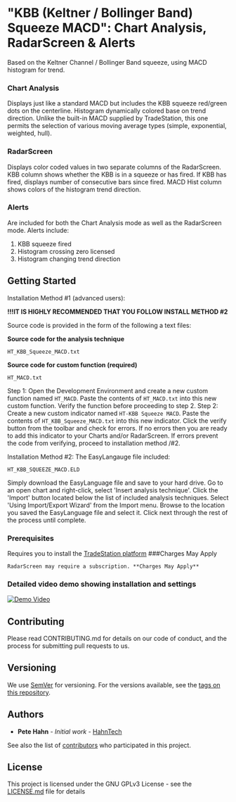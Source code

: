 # "KBB (Keltner / Bollinger Band) Squeeze MACD": Chart Analysis, RadarScreen & Alerts

Based on the Keltner Channel / Bollinger Band squeeze, using MACD histogram for trend.
### Chart Analysis
Displays just like a standard MACD but includes the KBB squeeze red/green dots on the centerline. Histogram dynamically colored base on trend direction. Unlike the built-in MACD supplied by TradeStation, this one permits the selection of various moving average types (simple, exponential, weighted, hull).
### RadarScreen
Displays color coded values in two separate columns of the RadarScreen.
KBB column shows whether the KBB is in a squeeze or has fired. If KBB has fired, displays number of consecutive bars since fired.
MACD Hist column shows colors of the histogram trend direction.
### Alerts
Are included for both the Chart Analysis mode as well as the RadarScreen mode. Alerts include:
1. KBB squeeze fired
1. Histogram crossing zero licensed
1. Histogram changing trend direction

## Getting Started

Installation Method #1 (advanced users):

**!!!IT IS HIGHLY RECOMMENDED THAT YOU FOLLOW INSTALL METHOD #2**

Source code is provided in the form of the following a text files:

**Source code for the analysis technique**
```
HT_KBB_Squeeze_MACD.txt
```
**Source code for custom function (required)**
```
HT_MACD.txt
```
Step 1: Open the Development Environment and create a new custom function named `HT_MACD`. Paste the contents of `HT_MACD.txt` into this new custom function. Verify the function before proceeding to step 2.
Step 2:  Create a new custom indicator named `HT-KBB Squeeze MACD`. Paste the contents of `HT_KBB_Squeeze_MACD.txt` into this new indicator.  Click the verify button from the toolbar and check for errors. If no errors then you are ready to add this indicator to your Charts and/or RadarScreen.
If errors prevent the code from verifying, proceed to installation method /#2.

Installation Method #2:
The EasyLangauge file included:
```
HT_KBB_SQUEEZE_MACD.ELD
```
Simply download the EasyLanguage file and save to your hard drive. Go to an open chart and right-click, select 'Insert analysis technique'. Click the 'Import' button located below the list of included analysis techniques. Select 'Using Import/Export Wizard' from the Import menu. Browse to the location you saved the EasyLanguage file and select it. Click next through the rest of the process until complete.

### Prerequisites

Requires you to install the [TradeStation platform](https://www.tradestation.com/) ###Charges May Apply

```
RadarScreen may require a subscription. **Charges May Apply**
```

### Detailed video demo showing installation and settings

[![Demo Video](https://www.hahn-tech.com/wp-content/uploads/2017/10/kbb-sqz-macd-promo-sml.jpg)](https://www.youtube.com/watch?v=https://youtu.be/C8Eaz2cLmKY)

## Contributing

Please read CONTRIBUTING.md for details on our code of conduct, and the process for submitting pull requests to us.

## Versioning

We use [SemVer](http://semver.org/) for versioning. For the versions available, see the [tags on this repository](https://github.com/your/project/tags).

## Authors

* **Pete Hahn** - *Initial work* - [HahnTech](https://github.com/hahntech)

See also the list of [contributors](https://github.com/your/project/contributors) who participated in this project.

## License

This project is licensed under the GNU GPLv3 License - see the [LICENSE.md](LICENSE.md) file for details
